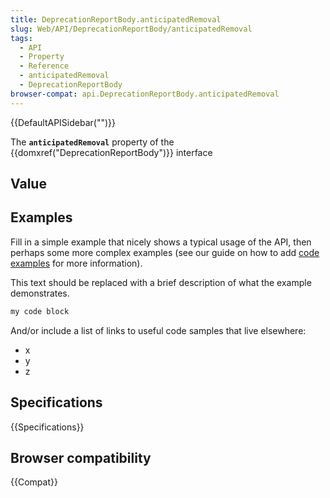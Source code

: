 ```yaml
---
title: DeprecationReportBody.anticipatedRemoval
slug: Web/API/DeprecationReportBody/anticipatedRemoval
tags:
  - API
  - Property
  - Reference
  - anticipatedRemoval
  - DeprecationReportBody
browser-compat: api.DeprecationReportBody.anticipatedRemoval
---
```

{{DefaultAPISidebar("")}}

The **`anticipatedRemoval`** property of the {{domxref("DeprecationReportBody")}} interface 

## Value



## Examples

Fill in a simple example that nicely shows a typical usage of the API, then perhaps some more complex examples (see our guide on how to add [code examples](/en-US/docs/MDN/Contribute/Structures/Code_examples) for more information).

This text should be replaced with a brief description of what the example demonstrates.

```js
my code block
```

And/or include a list of links to useful code samples that live elsewhere:

*   x
*   y
*   z

## Specifications

{{Specifications}}

## Browser compatibility

{{Compat}}


